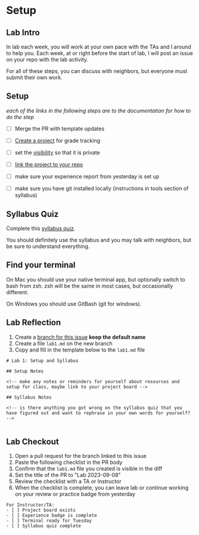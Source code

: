 # Setup

## Lab Intro

In lab each week, you will work at your own pace with the TAs and I around to help you.  Each week, at or right before the start of lab, I will post an issue on your repo with the lab activity. 

For all of these steps, you can discuss with neighbors, but everyone must submit their own work. 

## Setup 

*each of the links in the following steps are to the documentation for how to do the step*

- [ ] Merge the PR with template updates
- [ ] [Create a project](https://docs.github.com/en/issues/planning-and-tracking-with-projects/creating-projects/creating-a-project#creating-an-organization-project) for grade tracking
- [ ] set the [visibility](https://docs.github.com/en/issues/planning-and-tracking-with-projects/managing-your-project/managing-visibility-of-your-projects#changing-project-visibility) so that it is private
- [ ] [link the project to your repo]([project](https://docs.github.com/en/issues/planning-and-tracking-with-projects/managing-your-project/adding-your-project-to-a-repository))
- [ ] make sure your experience report from yesterday is set up
- [ ] make sure you have git installed locally (instructions in tools section of syllabus)


## Syllabus Quiz

Complete this [syllabus quiz](https://forms.gle/vJHyGJpGcLcNYL6K7). 

You should definitely use the syllabus and you may talk with neighbors, but be sure to understand everything. 


## Find your terminal

On Mac you should use your native terminal app, but optionally switch to bash from zsh.  zsh will be the same in most cases, but occasionally different. 

On Windows you should use GitBash (git for windows). 

## Lab Reflection

1. Create a [branch for this issue](https://docs.github.com/en/issues/planning-and-tracking-with-projects/managing-your-project/managing-visibility-of-your-projects#changing-project-visibility) **keep the default name**
2. Create a file `lab1.md` on the new branch 
3. Copy and fill in the template below to the `lab1.md` file

```
# Lab 1: Setup and Syllabus

## Setup Notes

<!-- make any notes or reminders for yourself about resources and setup for class, maybe link to your project board -->

## Syllabus Notes

<!-- is there anything you got wrong on the syllabus quiz that you have figured out and want to rephrase in your own words for yourself? -->


```

## Lab Checkout 

1. Open a pull request for the branch linked to this issue
2. Paste the following checklist in the PR body
3. Confirm that the `lab1.md` file you created is visible in the diff
4. Set the title of the PR to "Lab 2023-09-08"
5. Review the checklist with a TA or Instructor
6. When the checklist is complete, you can leave lab or continue working on your review or practice badge from yesterday


```
For Instructor/TA:
- [ ] Project board exists
- [ ] Experience badge is complete
- [ ] Terminal ready for Tuesday
- [ ] Syllabus quiz complete
```